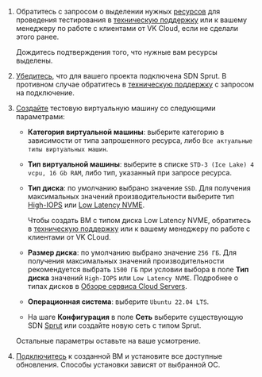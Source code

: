 1. Обратитесь c запросом о выделении нужных [ресурсов](../../concepts#test_item_selection) для проведения тестирования в [техническую поддержку](/ru/contacts) или к вашему менеджеру по работе с клиентами от VK Cloud, если не сделали этого ранее.

    Дождитесь подтверждения того, что нужные вам ресурсы выделены.

1. [Убедитесь](/ru/tools-for-using-services/account/service-management/project-settings/manage#sdn_view), что для вашего проекта подключена SDN Sprut. В противном случае обратитесь в [техническую поддержку](/ru/contacts) c запросом на подключение.
1. [Создайте](/ru/computing/iaas/service-management/vm/vm-create) тестовую виртуальную машину со следующими параметрами:

    * **Категория виртуальной машины**: выберите категорию в зависимости от типа запрошенного ресурса, либо `Все актуальные типы виртуальных машин`.
    * **Тип виртуальной машины**: выберите в списке `STD-3 (Ice Lake) 4 vcpu, 16 Gb RAM`, либо тип, указанный при запросе ресурса.
    * **Тип диска**: по умолчанию выбрано значение `SSD`. Для получения максимальных значений производительности выберите тип [High-IOPS](/ru/computing/iaas/concepts/volume-sla#high_iops_ssd) или [Low Latency NVME](/ru/computing/iaas/concepts/volume-sla#low_latency_nvme).

       <info>

       Чтобы создать ВМ с типом диска Low Latency NVME, обратитесь в [техническую поддержку](/ru/contacts/) или к вашему менеджеру по работе с клиентами от VK CLoud.

       </info>

    * **Размер диска**: по умолчанию выбрано значение `256 ГБ`. Для получения максимальных значений производительности рекомендуется выбрать `1500 ГБ` при условии выбора в поле **Тип диска** значений `High-IOPS` или `Low Latency NVME`. Подробнее о типах дисков в [Обзоре сервиса Cloud Servers](/ru/computing/iaas/concepts/volume-sla).
    * **Операционная система**: выберите `Ubuntu 22.04 LTS`.
    * На шаге **Конфигурация** в поле **Сеть** выберите существующую SDN [Sprut](/ru/networks/vnet/concepts/sdn#sprut) или создайте новую сеть с типом Sprut.

    Остальные параметры оставьте на ваше усмотрение.

1. [Подключитесь](/ru/computing/iaas/service-management/vm/vm-connect) к созданной ВМ и установите все доступные обновления. Способы установки зависят от выбранной ОС.
